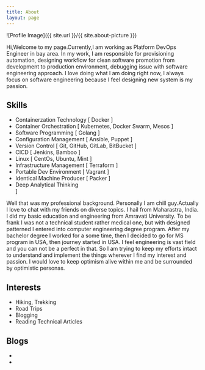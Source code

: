 ```yaml
---
title: About
layout: page
---
```

![Profile Image]({{ site.url }}/{{ site.about-picture }})

<p> Hi,Welcome to my page.Currently,I am working as Platform DevOps Engineer in bay area. In my work, I am responsible for provisioning automation, designing workflow for 
clean software promotion from development to production environment, debugging issue with software engineering approach. I love doing what I am doing right now, I always focus on software engineering because I feel designing new system is my passion.</p>

<h2>Skills</h2>

<ul class="skill-list">
	<li> Containerzation Technology [ Docker ] </li>
	<li> Container Orchestration [ Kubernetes, Docker Swarm, Mesos ]  </li>
	<li> Software Programming [ Golang ] </li>
	<li> Configuration Management [ Ansible, Puppet ] </li>
	<li> Version Control [ Git, GitHub, GitLab, BitBucket ] </li>
	<li> CICD [ Jenkins, Bamboo ] </li>
	<li> Linux [ CentOs, Ubuntu, Mint ] </li>
	<li> Infrastructure Management [ Terraform ] </li>
	<li> Portable Dev Environment [ Vagrant ] </li>
	<li> Identical Machine Producer [ Packer ] </li>
	<li> Deep Analytical Thinking </li>
]</ul>

<p> Well that was my professional background. Personally I am chill guy.Actually I love to chat with my friends on diverse topics. I hail from Maharastra, India. I did my basic education 
and engineering from Amravati University. To be frank I was not a technical student rather medical one, but with designed patterned I entered into computer engineering degree program.
After my bachelor degree I worked for a some time, then I decided to go for MS program in USA, then journey started in USA. 
I feel engineering is vast field and you can not be a perfect in that. So I am trying to keep my efforts intact to understand and implement the things wherever I find my interest and passion.
I would love to keep optimism alive within me and be surrounded by optimistic personas.</p>

<h2>Interests</h2>

<ul>
	<li> Hiking, Trekking </li>
	<li> Road Trips </li>
	<li> Blogging </li>
	<li> Reading Technical Articles </li>
</ul>

<h2>Blogs</h2>

<ul>
    <li> <a href='https://milinddhokeblog.wordpress.com/'> </li>
	<li> <a href='https://milinddhokeblog.blogspot.com/'> </li>
</ul>
